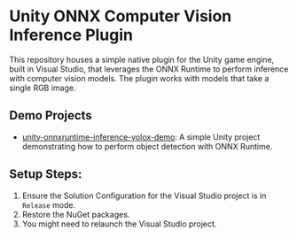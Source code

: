 # Unity ONNX Computer Vision Inference Plugin
This repository houses a simple native plugin for the Unity game engine, built in Visual Studio, that leverages the ONNX Runtime to perform inference with computer vision models. The plugin works with models that take a single RGB image.



## Demo Projects

- [unity-onnxruntime-inference-yolox-demo](https://github.com/cj-mills/unity-onnxruntime-inference-yolox-demo): A simple Unity project demonstrating how to perform object detection with ONNX Runtime. 



## Setup Steps:

1. Ensure the Solution Configuration for the Visual Studio project is in `Release` mode.
2. Restore the NuGet packages.
3. You might need to relaunch the Visual Studio project.
